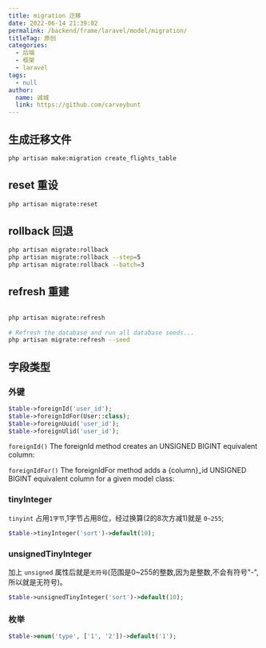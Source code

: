 ```yaml
---
title: migration 迁移
date: 2022-06-14 21:39:02
permalink: /backend/frame/laravel/model/migration/
titleTag: 原创
categories: 
  - 后端
  - 框架
  - laravel
tags: 
  - null
author: 
  name: 诚城
  link: https://github.com/carveybunt
---
```


## 生成迁移文件

```sh
php artisan make:migration create_flights_table

```

## reset 重设

```sh
php artisan migrate:reset
```

## rollback 回退

```sh
php artisan migrate:rollback
php artisan migrate:rollback --step=5
php artisan migrate:rollback --batch=3

```

## refresh 重建

```sh

php artisan migrate:refresh
 
# Refresh the database and run all database seeds...
php artisan migrate:refresh --seed

```

## 字段类型

### 外键

```php
$table->foreignId('user_id');
$table->foreignIdFor(User::class);
$table->foreignUuid('user_id');
$table->foreignUlid('user_id');
```

`foreignId()` The foreignId method creates an UNSIGNED BIGINT equivalent column:

`foreignIdFor()` The foreignIdFor method adds a {column}_id UNSIGNED BIGINT equivalent column for a given model class:

### tinyInteger

`tinyint` 占用`1字节`,1字节占用8位，经过换算(2的8次方减1)就是 `0~255`;

```php
$table->tinyInteger('sort')->default(10);
```

### unsignedTinyInteger

加上 `unsigned` 属性后就是`无符号`(范围是0~255的整数,因为是整数,不会有符号"-",所以就是无符号)。

```php
$table->unsignedTinyInteger('sort')->default(10);
```

### 枚举

```php
$table->enum('type', ['1', '2'])->default('1');
```
